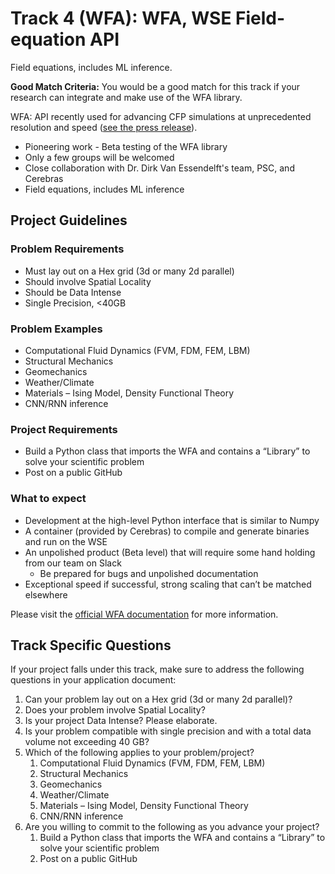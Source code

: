 # Track 4 (WFA): WFA, WSE Field-equation API
Field equations, includes ML inference.

**Good Match Criteria:** You would be a good match for this track if your research can integrate and make use of the WFA library.

WFA: API recently used for advancing CFP simulations at unprecedented resolution and speed ([see the press release](https://www.psc.edu/national-energy-technology-laboratory-and-pittsburgh-supercomputing-center-pioneer-first-ever-computational-fluid-dynamics-simulation-on-cerebras-wafer-scale-engine/)).
* Pioneering work - Beta testing of the WFA library
* Only a few groups will be welcomed
* Close collaboration with Dr. Dirk Van Essendelft's team, PSC, and Cerebras
* Field equations, includes ML inference
## Project Guidelines
### Problem Requirements
* Must lay out on a Hex grid (3d or many 2d parallel)
* Should involve Spatial Locality
* Should be Data Intense
* Single Precision, &lt;40GB
### Problem Examples
* Computational Fluid Dynamics (FVM, FDM, FEM, LBM)
* Structural Mechanics
* Geomechanics
* Weather/Climate
* Materials – Ising Model, Density Functional Theory
* CNN/RNN inference
### Project Requirements
* Build a Python class that imports the WFA and contains a “Library” to solve your scientific problem
* Post on a public GitHub
### What to expect
* Development at the high-level Python interface that is similar to Numpy
* A container (provided by Cerebras) to compile and generate binaries and run on the WSE
* An unpolished product (Beta level) that will require some hand holding from our team on Slack
   * Be prepared for bugs and unpolished documentation
* Exceptional speed if successful, strong scaling that can’t be matched elsewhere
  
Please visit the [official WFA documentation](https://dirk-netl.github.io/WSE_FE/) for more information.

## Track Specific Questions

If your project falls under this track, make sure to address the following questions in your application document:
<ol>
<li>Can your problem lay out on a Hex grid (3d or many 2d parallel)?</li>
<li>Does your problem involve Spatial Locality?</li>
<li>Is your project Data Intense? Please elaborate.</li>
<li>Is your problem compatible with single precision and with a total data volume not exceeding 40 GB?</li>
<li>Which of the following applies to your problem/project?
<ol>
    <li>Computational Fluid Dynamics (FVM, FDM, FEM, LBM)</li>
    <li>Structural Mechanics</li>
    <li>Geomechanics</li>
    <li>Weather/Climate</li>
    <li>Materials – Ising Model, Density Functional Theory</li>
    <li>CNN/RNN inference</li>
</ol>
</li>
<li>Are you willing to commit to the following as you advance your project?
  <ol>
    <li>Build a Python class that imports the WFA and contains a “Library” to solve your scientific problem</li>
    <li>Post on a public GitHub</li>
</li>
  </ol>
</ol>
